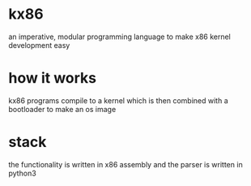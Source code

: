 # kx86
an imperative, modular programming language to make x86 kernel development easy
# how it works
kx86 programs compile to a kernel which is then combined with a bootloader to make an os image
# stack
the functionality is written in x86 assembly and the parser is written in python3
